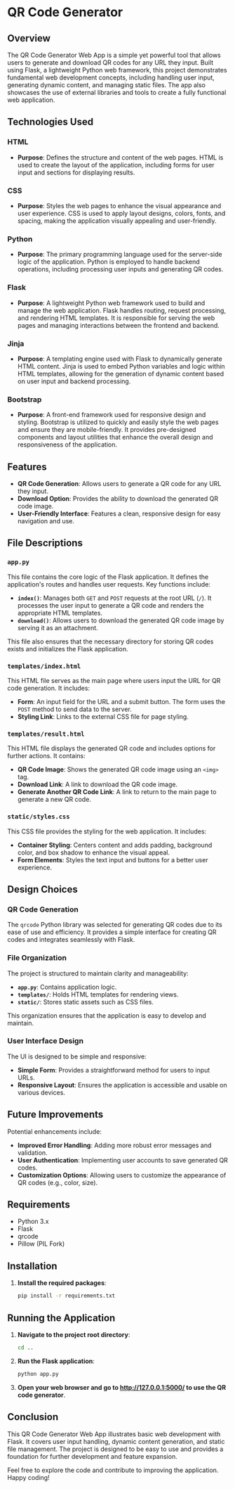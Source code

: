 # QR Code Generator

## Overview

The QR Code Generator Web App is a simple yet powerful tool that allows users to generate and download QR codes for any URL they input. Built using Flask, a lightweight Python web framework, this project demonstrates fundamental web development concepts, including handling user input, generating dynamic content, and managing static files. The app also showcases the use of external libraries and tools to create a fully functional web application.

## Technologies Used

### HTML

- **Purpose**: Defines the structure and content of the web pages. HTML is used to create the layout of the application, including forms for user input and sections for displaying results.

### CSS

- **Purpose**: Styles the web pages to enhance the visual appearance and user experience. CSS is used to apply layout designs, colors, fonts, and spacing, making the application visually appealing and user-friendly.

### Python

- **Purpose**: The primary programming language used for the server-side logic of the application. Python is employed to handle backend operations, including processing user inputs and generating QR codes.

### Flask

- **Purpose**: A lightweight Python web framework used to build and manage the web application. Flask handles routing, request processing, and rendering HTML templates. It is responsible for serving the web pages and managing interactions between the frontend and backend.

### Jinja

- **Purpose**: A templating engine used with Flask to dynamically generate HTML content. Jinja is used to embed Python variables and logic within HTML templates, allowing for the generation of dynamic content based on user input and backend processing.

### Bootstrap

- **Purpose**: A front-end framework used for responsive design and styling. Bootstrap is utilized to quickly and easily style the web pages and ensure they are mobile-friendly. It provides pre-designed components and layout utilities that enhance the overall design and responsiveness of the application.


## Features

- **QR Code Generation**: Allows users to generate a QR code for any URL they input.
- **Download Option**: Provides the ability to download the generated QR code image.
- **User-Friendly Interface**: Features a clean, responsive design for easy navigation and use.

## File Descriptions

### `app.py`

This file contains the core logic of the Flask application. It defines the application's routes and handles user requests. Key functions include:

- **`index()`**: Manages both `GET` and `POST` requests at the root URL (`/`). It processes the user input to generate a QR code and renders the appropriate HTML templates.
- **`download()`**: Allows users to download the generated QR code image by serving it as an attachment.

This file also ensures that the necessary directory for storing QR codes exists and initializes the Flask application.

### `templates/index.html`

This HTML file serves as the main page where users input the URL for QR code generation. It includes:

- **Form**: An input field for the URL and a submit button. The form uses the `POST` method to send data to the server.
- **Styling Link**: Links to the external CSS file for page styling.

### `templates/result.html`

This HTML file displays the generated QR code and includes options for further actions. It contains:

- **QR Code Image**: Shows the generated QR code image using an `<img>` tag.
- **Download Link**: A link to download the QR code image.
- **Generate Another QR Code Link**: A link to return to the main page to generate a new QR code.

### `static/styles.css`

This CSS file provides the styling for the web application. It includes:

- **Container Styling**: Centers content and adds padding, background color, and box shadow to enhance the visual appeal.
- **Form Elements**: Styles the text input and buttons for a better user experience.

## Design Choices

### QR Code Generation

The `qrcode` Python library was selected for generating QR codes due to its ease of use and efficiency. It provides a simple interface for creating QR codes and integrates seamlessly with Flask.

### File Organization

The project is structured to maintain clarity and manageability:

- **`app.py`**: Contains application logic.
- **`templates/`**: Holds HTML templates for rendering views.
- **`static/`**: Stores static assets such as CSS files.

This organization ensures that the application is easy to develop and maintain.

### User Interface Design

The UI is designed to be simple and responsive:

- **Simple Form**: Provides a straightforward method for users to input URLs.
- **Responsive Layout**: Ensures the application is accessible and usable on various devices.

## Future Improvements

Potential enhancements include:

- **Improved Error Handling**: Adding more robust error messages and validation.
- **User Authentication**: Implementing user accounts to save generated QR codes.
- **Customization Options**: Allowing users to customize the appearance of QR codes (e.g., color, size).

## Requirements

- Python 3.x
- Flask
- qrcode
- Pillow (PIL Fork)

## Installation

1. **Install the required packages**:
   ```bash
   pip install -r requirements.txt
   ```

## Running the Application

1. **Navigate to the project root directory**:
   ```bash
   cd ..
   ```

2. **Run the Flask application**:
   ```bash
   python app.py
   ```

3. **Open your web browser and go to http://127.0.0.1:5000/ to use the QR code generator**.


## Conclusion

This QR Code Generator Web App illustrates basic web development with Flask. It covers user input handling, dynamic content generation, and static file management. The project is designed to be easy to use and provides a foundation for further development and feature expansion.

Feel free to explore the code and contribute to improving the application. Happy coding!
